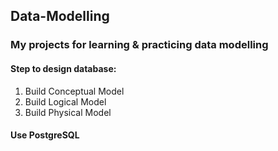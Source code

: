 ## Data-Modelling
### My projects for learning & practicing data modelling

#### Step to design database:
1. Build Conceptual Model
2. Build Logical Model
3. Build Physical Model

#### Use PostgreSQL
